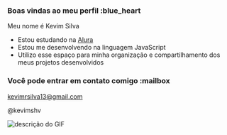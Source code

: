 ### Boas vindas ao meu perfil :blue_heart

Meu nome é Kevim Silva

- Estou estudando na [Alura](https://www.alura.com.br)
- Estou me desenvolvendo na linguagem JavaScript
- Utilizo esse espaço para minha organização e compartilhamento dos meus projetos desenvolvidos

### Você pode entrar em contato comigo :mailbox

kevimrsilva13@gmail.com

@kevimshv

![descrição do GIF](https://media1.tenor.com/m/8s-8TBPVZrUAAAAd/alanzoka1.gif)
